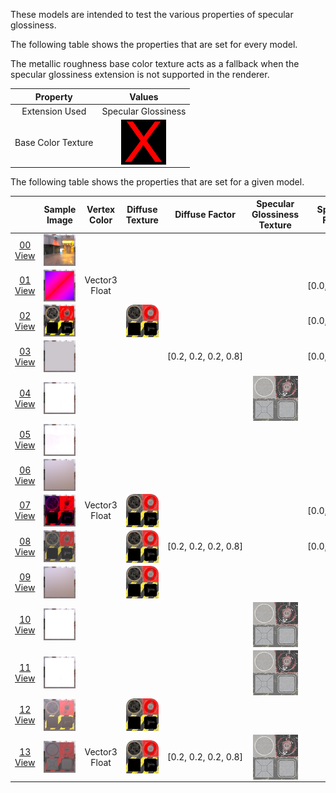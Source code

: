 These models are intended to test the various properties of specular glossiness.  

The following table shows the properties that are set for every model.  

The metallic roughness base color texture acts as a fallback when the specular glossiness extension is not supported in the renderer.  

| Property | **Values** |
| :---: | :---: |
| Extension Used | Specular Glossiness |
| Base Color Texture | [<img src="Figures/Thumbnails/BaseColor_X.png" align="middle">](Textures/BaseColor_X.png) |

 
The following table shows the properties that are set for a given model.  

|   | Sample Image | Vertex Color | Diffuse Texture | Diffuse Factor | Specular Glossiness Texture | Specular Factor | Glossiness Factor |
| :---: | :---: | :---: | :---: | :---: | :---: | :---: | :---: |
| [00](Material_SpecularGlossiness_00.gltf)<br>[View](https://bghgary.github.io/glTF-Assets-Viewer/?folder=6&model=0) | [<img src="Figures/Thumbnails/Material_SpecularGlossiness_00.png" align="middle">](Figures/SampleImages/Material_SpecularGlossiness_00.png) |   |   |   |   |   |   |   |
| [01](Material_SpecularGlossiness_01.gltf)<br>[View](https://bghgary.github.io/glTF-Assets-Viewer/?folder=6&model=1) | [<img src="Figures/Thumbnails/Material_SpecularGlossiness_01.png" align="middle">](Figures/SampleImages/Material_SpecularGlossiness_01.png) | Vector3 Float |   |   |   | [0.0,&nbsp;0.0,&nbsp;0.0] |   |   |
| [02](Material_SpecularGlossiness_02.gltf)<br>[View](https://bghgary.github.io/glTF-Assets-Viewer/?folder=6&model=2) | [<img src="Figures/Thumbnails/Material_SpecularGlossiness_02.png" align="middle">](Figures/SampleImages/Material_SpecularGlossiness_02.png) |   | [<img src="Figures/Thumbnails/Diffuse_Plane.png" align="middle">](Textures/Diffuse_Plane.png) |   |   | [0.0,&nbsp;0.0,&nbsp;0.0] |   |   |
| [03](Material_SpecularGlossiness_03.gltf)<br>[View](https://bghgary.github.io/glTF-Assets-Viewer/?folder=6&model=3) | [<img src="Figures/Thumbnails/Material_SpecularGlossiness_03.png" align="middle">](Figures/SampleImages/Material_SpecularGlossiness_03.png) |   |   | [0.2,&nbsp;0.2,&nbsp;0.2,&nbsp;0.8] |   | [0.0,&nbsp;0.0,&nbsp;0.0] |   |   |
| [04](Material_SpecularGlossiness_04.gltf)<br>[View](https://bghgary.github.io/glTF-Assets-Viewer/?folder=6&model=4) | [<img src="Figures/Thumbnails/Material_SpecularGlossiness_04.png" align="middle">](Figures/SampleImages/Material_SpecularGlossiness_04.png) |   |   |   | [<img src="Figures/Thumbnails/SpecularGlossiness_Plane.png" align="middle">](Textures/SpecularGlossiness_Plane.png) |   |   |   |
| [05](Material_SpecularGlossiness_05.gltf)<br>[View](https://bghgary.github.io/glTF-Assets-Viewer/?folder=6&model=5) | [<img src="Figures/Thumbnails/Material_SpecularGlossiness_05.png" align="middle">](Figures/SampleImages/Material_SpecularGlossiness_05.png) |   |   |   |   |   | [0.4,&nbsp;0.4,&nbsp;0.4] |   |
| [06](Material_SpecularGlossiness_06.gltf)<br>[View](https://bghgary.github.io/glTF-Assets-Viewer/?folder=6&model=6) | [<img src="Figures/Thumbnails/Material_SpecularGlossiness_06.png" align="middle">](Figures/SampleImages/Material_SpecularGlossiness_06.png) |   |   |   |   |   |   | 0.3 |
| [07](Material_SpecularGlossiness_07.gltf)<br>[View](https://bghgary.github.io/glTF-Assets-Viewer/?folder=6&model=7) | [<img src="Figures/Thumbnails/Material_SpecularGlossiness_07.png" align="middle">](Figures/SampleImages/Material_SpecularGlossiness_07.png) | Vector3 Float | [<img src="Figures/Thumbnails/Diffuse_Plane.png" align="middle">](Textures/Diffuse_Plane.png) |   |   | [0.0,&nbsp;0.0,&nbsp;0.0] |   |   |
| [08](Material_SpecularGlossiness_08.gltf)<br>[View](https://bghgary.github.io/glTF-Assets-Viewer/?folder=6&model=8) | [<img src="Figures/Thumbnails/Material_SpecularGlossiness_08.png" align="middle">](Figures/SampleImages/Material_SpecularGlossiness_08.png) |   | [<img src="Figures/Thumbnails/Diffuse_Plane.png" align="middle">](Textures/Diffuse_Plane.png) | [0.2,&nbsp;0.2,&nbsp;0.2,&nbsp;0.8] |   | [0.0,&nbsp;0.0,&nbsp;0.0] |   |   |
| [09](Material_SpecularGlossiness_09.gltf)<br>[View](https://bghgary.github.io/glTF-Assets-Viewer/?folder=6&model=9) | [<img src="Figures/Thumbnails/Material_SpecularGlossiness_09.png" align="middle">](Figures/SampleImages/Material_SpecularGlossiness_09.png) |   | [<img src="Figures/Thumbnails/Diffuse_Plane.png" align="middle">](Textures/Diffuse_Plane.png) |   |   |   |   | 0.3 |
| [10](Material_SpecularGlossiness_10.gltf)<br>[View](https://bghgary.github.io/glTF-Assets-Viewer/?folder=6&model=10) | [<img src="Figures/Thumbnails/Material_SpecularGlossiness_10.png" align="middle">](Figures/SampleImages/Material_SpecularGlossiness_10.png) |   |   |   | [<img src="Figures/Thumbnails/SpecularGlossiness_Plane.png" align="middle">](Textures/SpecularGlossiness_Plane.png) |   | [0.4,&nbsp;0.4,&nbsp;0.4] |   |
| [11](Material_SpecularGlossiness_11.gltf)<br>[View](https://bghgary.github.io/glTF-Assets-Viewer/?folder=6&model=11) | [<img src="Figures/Thumbnails/Material_SpecularGlossiness_11.png" align="middle">](Figures/SampleImages/Material_SpecularGlossiness_11.png) |   |   |   | [<img src="Figures/Thumbnails/SpecularGlossiness_Plane.png" align="middle">](Textures/SpecularGlossiness_Plane.png) |   |   | 0.3 |
| [12](Material_SpecularGlossiness_12.gltf)<br>[View](https://bghgary.github.io/glTF-Assets-Viewer/?folder=6&model=12) | [<img src="Figures/Thumbnails/Material_SpecularGlossiness_12.png" align="middle">](Figures/SampleImages/Material_SpecularGlossiness_12.png) |   | [<img src="Figures/Thumbnails/Diffuse_Plane.png" align="middle">](Textures/Diffuse_Plane.png) |   |   |   | [0.4,&nbsp;0.4,&nbsp;0.4] | 0.3 |
| [13](Material_SpecularGlossiness_13.gltf)<br>[View](https://bghgary.github.io/glTF-Assets-Viewer/?folder=6&model=13) | [<img src="Figures/Thumbnails/Material_SpecularGlossiness_13.png" align="middle">](Figures/SampleImages/Material_SpecularGlossiness_13.png) | Vector3 Float | [<img src="Figures/Thumbnails/Diffuse_Plane.png" align="middle">](Textures/Diffuse_Plane.png) | [0.2,&nbsp;0.2,&nbsp;0.2,&nbsp;0.8] | [<img src="Figures/Thumbnails/SpecularGlossiness_Plane.png" align="middle">](Textures/SpecularGlossiness_Plane.png) |   | [0.4,&nbsp;0.4,&nbsp;0.4] | 0.3 |
 
